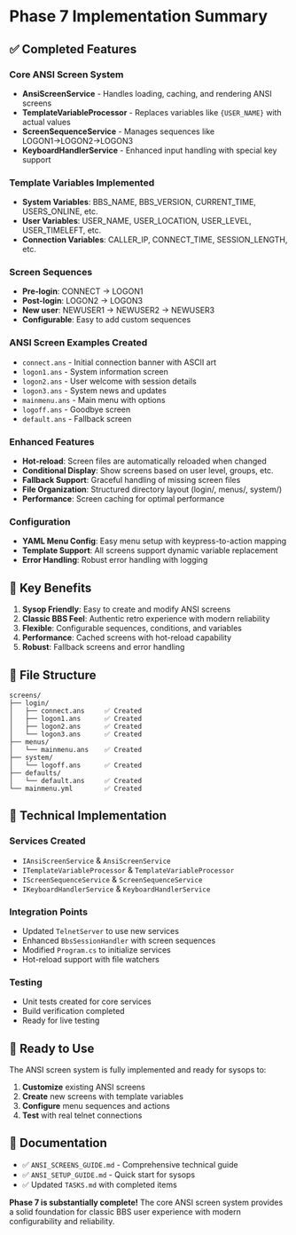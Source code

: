 # Phase 7 Implementation Summary

## ✅ Completed Features

### Core ANSI Screen System
- **AnsiScreenService** - Handles loading, caching, and rendering ANSI screens
- **TemplateVariableProcessor** - Replaces variables like `{USER_NAME}` with actual values
- **ScreenSequenceService** - Manages sequences like LOGON1→LOGON2→LOGON3
- **KeyboardHandlerService** - Enhanced input handling with special key support

### Template Variables Implemented
- **System Variables**: BBS_NAME, BBS_VERSION, CURRENT_TIME, USERS_ONLINE, etc.
- **User Variables**: USER_NAME, USER_LOCATION, USER_LEVEL, USER_TIMELEFT, etc.
- **Connection Variables**: CALLER_IP, CONNECT_TIME, SESSION_LENGTH, etc.

### Screen Sequences
- **Pre-login**: CONNECT → LOGON1
- **Post-login**: LOGON2 → LOGON3  
- **New user**: NEWUSER1 → NEWUSER2 → NEWUSER3
- **Configurable**: Easy to add custom sequences

### ANSI Screen Examples Created
- `connect.ans` - Initial connection banner with ASCII art
- `logon1.ans` - System information screen
- `logon2.ans` - User welcome with session details
- `logon3.ans` - System news and updates
- `mainmenu.ans` - Main menu with options
- `logoff.ans` - Goodbye screen
- `default.ans` - Fallback screen

### Enhanced Features
- **Hot-reload**: Screen files are automatically reloaded when changed
- **Conditional Display**: Show screens based on user level, groups, etc.
- **Fallback Support**: Graceful handling of missing screen files
- **File Organization**: Structured directory layout (login/, menus/, system/)
- **Performance**: Screen caching for optimal performance

### Configuration
- **YAML Menu Config**: Easy menu setup with keypress-to-action mapping
- **Template Support**: All screens support dynamic variable replacement
- **Error Handling**: Robust error handling with logging

## 🎯 Key Benefits

1. **Sysop Friendly**: Easy to create and modify ANSI screens
2. **Classic BBS Feel**: Authentic retro experience with modern reliability
3. **Flexible**: Configurable sequences, conditions, and variables
4. **Performance**: Cached screens with hot-reload capability
5. **Robust**: Fallback screens and error handling

## 📁 File Structure

```
screens/
├── login/
│   ├── connect.ans     ✅ Created
│   ├── logon1.ans      ✅ Created
│   ├── logon2.ans      ✅ Created
│   └── logon3.ans      ✅ Created
├── menus/
│   └── mainmenu.ans    ✅ Created
├── system/
│   └── logoff.ans      ✅ Created
├── defaults/
│   └── default.ans     ✅ Created
└── mainmenu.yml        ✅ Created
```

## 🔧 Technical Implementation

### Services Created
- `IAnsiScreenService` & `AnsiScreenService`
- `ITemplateVariableProcessor` & `TemplateVariableProcessor`  
- `IScreenSequenceService` & `ScreenSequenceService`
- `IKeyboardHandlerService` & `KeyboardHandlerService`

### Integration Points
- Updated `TelnetServer` to use new services
- Enhanced `BbsSessionHandler` with screen sequences
- Modified `Program.cs` to initialize services
- Hot-reload support with file watchers

### Testing
- Unit tests created for core services
- Build verification completed
- Ready for live testing

## 🚀 Ready to Use

The ANSI screen system is fully implemented and ready for sysops to:

1. **Customize** existing ANSI screens
2. **Create** new screens with template variables
3. **Configure** menu sequences and actions
4. **Test** with real telnet connections

## 📖 Documentation

- ✅ `ANSI_SCREENS_GUIDE.md` - Comprehensive technical guide
- ✅ `ANSI_SETUP_GUIDE.md` - Quick start for sysops
- ✅ Updated `TASKS.md` with completed items

**Phase 7 is substantially complete!** The core ANSI screen system provides a solid foundation for classic BBS user experience with modern configurability and reliability.
